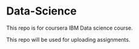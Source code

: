 # Data-Science
This repo is for coursera IBM Data science course.

This repo will be used for uploading assignments.
